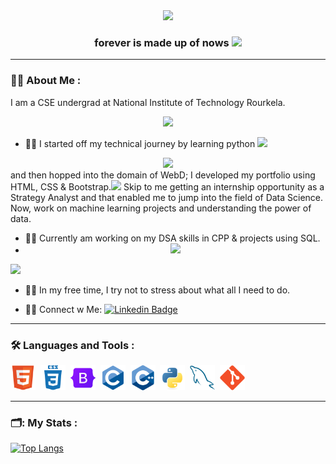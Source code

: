 <div id="header" align="center">
  <img src="https://media.giphy.com/media/DBW3BniaWrFo4/giphy.gif" width="250"/>
  
  
  <h3>
  forever is made up of nows
  <img src="https://media.giphy.com/media/v1.Y2lkPTc5MGI3NjExMTFhNzFmZjM2YWUyMTZhODI2MTMyNzZmNzk3NTQ5YzEyMmMzNjk2NiZlcD12MV9pbnRlcm5hbF9naWZzX2dpZklkJmN0PWc/hp3dmEypS0FaoyzWLR/giphy.gif" width="25"/>
</h3>
</div>

---

### :man_technologist: About Me :
I am a CSE undergrad at National Institute of Technology Rourkela.
<div id="header" align="center">
  <img src="https://media1.tenor.com/images/c43ff8f864d7c6568f762a66fe8cfb5c/tenor.gif?itemid=15705968" width="250"/>
 </div>

- :man_mechanic: I started off my technical journey by learning python <img src="https://th.bing.com/th/id/OIP.SOGvwfvcj6ntOoq167BLkQHaEl?pid=ImgDet&rs=1" width="80"> 
<div id="header" align="center">
  <img src="https://media.giphy.com/media/DBW3BniaWrFo4/giphy.gif" width="250"/>
 </div>
and then hopped into the domain of WebD; I developed my portfolio using HTML, CSS & Bootstrap.<img src="https://cdn-images-1.medium.com/max/800/1*qdFdhbR00beEaIKDI_WDCw.gif" width="80">  
Skip to me getting an internship opportunity as a Strategy Analyst and that enabled me to jump into the field of Data Science.
Now, work on machine learning projects and understanding the power of data.


- :man_scientist: Currently am working on my DSA skills in CPP & projects using SQL.
- <div id="header" align="center">
  <img src="https://media.giphy.com/media/DBW3BniaWrFo4/giphy.gif" width="250"/>
 </div><img src="https://hugelolcdn.com/i/28226.gif" width="80">

- :man_astronaut: In my free time, I try not to stress about what all I need to do.

- :male_detective: Connect w Me: [![Linkedin Badge](https://img.shields.io/badge/-shivtikoo-blue?style=flat&logo=Linkedin&logoColor=white)](https://www.linkedin.com/in/shiv-tikoo-0a9933202/)

---

### :hammer_and_wrench: Languages and Tools :
<div>
  <img src="https://github.com/devicons/devicon/blob/master/icons/html5/html5-original.svg" title="HTML5" alt="HTML" width="40" height="40"/>&nbsp;
  <img src="https://github.com/devicons/devicon/blob/master/icons/css3/css3-plain-wordmark.svg"  title="CSS3" alt="CSS" width="40" height="40"/>&nbsp;
  <img src="https://github.com/devicons/devicon/blob/master/icons/bootstrap/bootstrap-original.svg" title="BootStrap" alt="BootStrap" width="40" height="40"/>&nbsp;
  <img src="https://github.com/devicons/devicon/blob/master/icons/c/c-original.svg" title="C"  alt="C" width="40" height="40"/>&nbsp;
  <img src="https://github.com/devicons/devicon/blob/master/icons/cplusplus/cplusplus-original.svg" title="C++"  alt="C++" width="40" height="40"/>&nbsp;
  <img src="https://github.com/devicons/devicon/blob/master/icons/python/python-original.svg" title="Python" **alt="Python" width="40" height="40"/>&nbsp;
  <img src="https://github.com/devicons/devicon/blob/master/icons/mysql/mysql-original.svg" title="MySQL"  alt="MySQL" width="40" height="40"/>&nbsp;
  <img src="https://github.com/devicons/devicon/blob/master/icons/git/git-original.svg" title="Git" **alt="Git" width="40" height="40"/>
</div>

---

### 🗂️: My Stats :
[![Top Langs](https://github-readme-stats.vercel.app/api/top-langs/?username=shivtikoo&layout=compact&theme=vision-friendly-dark)](https://github.com/anuraghazra/github-readme-stats)
